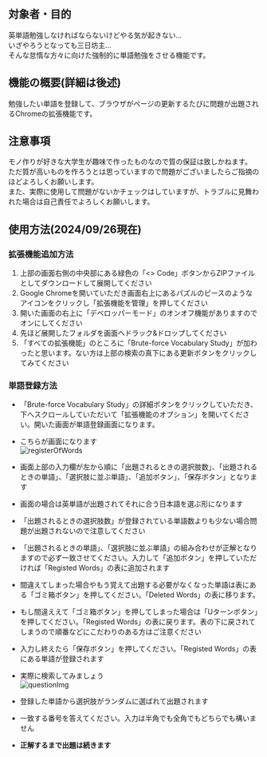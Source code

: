 ## 対象者・目的
英単語勉強しなければならないけどやる気が起きない…  
いざやろうとなっても三日坊主…  
そんな怠惰な方々に向けた強制的に単語勉強をさせる機能です。  


## 機能の概要(詳細は後述)
勉強したい単語を登録して、ブラウザがページの更新するたびに問題が出題されるChromeの拡張機能です。  


## 注意事項
モノ作りが好きな大学生が趣味で作ったものなので質の保証は致しかねます。  
ただ質が高いものを作ろうとは思っていますので問題がございましたらご指摘のほどよろしくお願いします。  
また、実際に使用して問題がないかチェックはしていますが、トラブルに見舞われた場合は自己責任でよろしくお願いします。  


## 使用方法(2024/09/26現在)
### 拡張機能追加方法
1. 上部の画面右側の中央部にある緑色の「<> Code」ボタンからZIPファイルとしてダウンロードして展開してください
2. Google Chromeを開いていただき画面右上にあるパズルのピースのようなアイコンをクリックし「拡張機能を管理」を押してください
3. 開いた画面の右上に「デベロッパーモード」のオンオフ機能がありますのでオンにしてください
4. 先ほど展開したフォルダを画面へドラック&ドロップしてください
5. 「すべての拡張機能」のところに「Brute-force Vocabulary Study」が加わったと思います。ない方は上部の検索の真下にある更新ボタンをクリックしてみてください


### 単語登録方法
* 「Brute-force Vocabulary Study」の詳細ボタンをクリックしていただき、下へスクロールしていただいて「拡張機能のオプション」を開いてください。開いた画面が単語登録画面になります。
  
* こちらが画面になります  
  ![registerOfWords](https://github.com/user-attachments/assets/93045be5-3526-4bc3-be42-4934fc5a3d89)
  
* 画面上部の入力欄が左から順に「出題されるときの選択肢数」、「出題されるときの単語」、「選択肢に並ぶ単語」、「追加ボタン」、「保存ボタン」となります
  
* 画面の場合は英単語が出題されてそれに合う日本語を選ぶ形になります
  
* 「出題されるときの選択肢数」が登録されている単語数よりも少ない場合問題が出題されないので注意してください
  
* 「出題されるときの単語」、「選択肢に並ぶ単語」の組み合わせが正解となりますので必ず一致させてください。入力して「追加ボタン」を押していただければ「Registed Words」の表に追加されます
  
* 間違えてしまった場合やもう覚えて出題する必要がなくなった単語は表にある「ゴミ箱ボタン」を押してください。「Deleted Words」の表に移ります。
  
* もし間違ええて「ゴミ箱ボタン」を押してしまった場合は「Uターンボタン」を押してください。「Registed Words」の表に戻ります。表の下に戻されてしまうので順番などにこだわりのある方はご注意ください
  
* 入力し終えたら「保存ボタン」を押してください。「Registed Words」の表にある単語が登録されます
  
* 実際に検索してみましょう  
  ![questionImg](https://github.com/user-attachments/assets/3477e784-deee-40c3-a525-9e078dc37374)
  
* 登録した単語から選択肢がランダムに選ばれて出題されます
  
* 一致する番号を答えてください。入力は半角でも全角でもどちらでも構いません
  
* __正解するまで出題は続きます__
